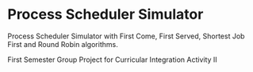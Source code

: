 # Process Scheduler Simulator
Process Scheduler Simulator with First Come, First Served, Shortest Job First and Round Robin algorithms.

First Semester Group Project for Curricular Integration Activity II
